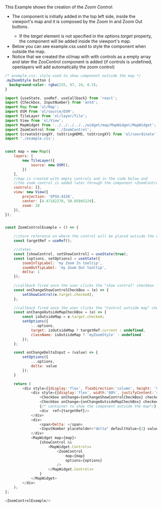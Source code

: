 <p>This Example shows the creation of the <i>Zoom Control</i>:</p>
<ul>
    <li>
        The component is initially added in the top left side, 
        inside the viewport's map and it is composed by the
        Zoom In and Zoom Out buttons.
    </li>
    <ul>
        <li>
            If the <i>target</i> element is not specified in
            the <i>options.target</i> property, the component 
            will be added inside the viewport's map.
        </li>
    </ul>
    <li>
        Below you can see example.css used to style the
        component when outside the map.
    </li>
    <li>
        Notice that we created the ol/map with with controls
        as a empty array and later the ZooControl component
        is added (if controls is undefined, openlayers will
        add automatically the zoom control)
    </li>
</ul>

```css
/* example.css: style used to show component outside the map */
.myZoomStyle button {
  background-color: rgba(255, 97, 24, 0.3);
}
```

```js
import {useState, useRef, useCallback} from 'react';
import {Checkbox, InputNumber} from 'antd';
import Map from 'ol/Map';
import OSM from 'ol/source/OSM';
import TileLayer from 'ol/layer/Tile';
import View from 'ol/View';
import MapWidget from '../../../../../widget/map/MapWidget/MapWidget';
import ZoomControl from './ZoomControl';
import {createStringXY, toStringHDMS, toStringXY} from 'ol/coordinate';
import './example.css';


const map = new Map({
    layers: [
        new TileLayer({
            source: new OSM(),
        })
    ],
    //map is created with empty controls and in the code below and
    //the zoom control is added later through the component <ZoomControl>.
    controls: [],
    view: new View({
        projection: 'EPSG:4326',
        center: [4.47182278, 50.85845229],
        zoom: 20
    }),
});


const ZoomControlExample = () => {

    //store reference on where the control will be placed outside the map
    const targetRef = useRef();

    //states
    const [showControl, setShowControl] = useState(true);
    const [options, setOptions] = useState({
        zoomInTipLabel: 'my Zoom In tooltip',
        zoomOutTipLabel: 'my Zoom Out tooltip',
        delta: 1
    });
   
    //callback fired once the user clicks the "show control" checkbox
    const onChangeShowControlCheckBox = (e) => {
        setShowControl(e.target.checked);
    };

    //callback fired once the user clicks the "Control outside map" checkbox
    const onChangeOutsideMapCheckBox = (e) => {
        const isOutsideMap = e.target.checked;
        setOptions({
            ...options,
            target: isOutsideMap ? targetRef.current : undefined,
            className: isOutsideMap ? 'myZoomStyle' : undefined
        });
    };

    const onChangeDeltaInput = (value) => {
        setOptions({
            ...options,
            delta: value
        });
    }

    return (
        <div style={{display:'flex', flexDirection:'column', height: '500px', width: '100%', gap:5}}>
            <div style={{display:'flex', width:'80%', justifyContent:'space-between'}}>
                <Checkbox onChange={onChangeShowControlCheckBox} checked={showControl}>Show control</Checkbox>
                <Checkbox onChange={onChangeOutsideMapCheckBox} checked={ options.target}>Control outside map</Checkbox>
                {/* container to show the component outside the map*/}
                <div  ref={targetRef}/> 
            </div>
            <div>
                <span>Delta: </span>
                <InputNumber placeholder="delta" defaultValue={1} value={options.delta} onChange={onChangeDeltaInput} />
            </div>
            <MapWidget map={map}>
                {showControl &&
                    <MapWidget.Controls>
                        <ZoomControl 
                            map={map}
                            options={options}
                        />
                    </MapWidget.Controls>
                }
            </MapWidget>
        </div>
    );
};

<ZoomControlExample/>

```